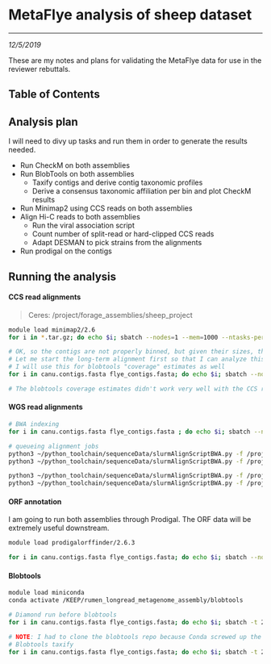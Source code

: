 # MetaFlye analysis of sheep dataset
---
*12/5/2019*

These are my notes and plans for validating the MetaFlye data for use in the reviewer rebuttals.

## Table of Contents


## Analysis plan

I will need to divy up tasks and run them in order to generate the results needed.

* Run CheckM on both assemblies
* Run BlobTools on both assemblies
	* Taxify contigs and derive contig taxonomic profiles
	* Derive a consensus taxonomic affiliation per bin and plot CheckM results
* Run Minimap2 using CCS reads on both assemblies
* Align Hi-C reads to both assemblies
	* Run the viral association script
	* Count number of split-read or hard-clipped CCS reads
	* Adapt DESMAN to pick strains from the alignments
* Run prodigal on the contigs


## Running the analysis

#### CCS read alignments

> Ceres: /project/forage_assemblies/sheep_project

```bash
module load minimap2/2.6
for i in *.tar.gz; do echo $i; sbatch --nodes=1 --mem=1000 --ntasks-per-node=1 -p msn --wrap="tar -xvf $i"; done

# OK, so the contigs are not properly binned, but given their sizes, this is probably OK.
# Let me start the long-term alignment first so that I can analyze this next week
# I will use this for blobtools "coverage" estimates as well
for i in canu.contigs.fasta flye_contigs.fasta; do echo $i; sbatch --nodes=1 --mem=30000 --ntasks-per-node=3 -p msn --wrap="minimap2 -x map-pb $i /project/rumen_longread_metagenome_assembly/sheep_poop/sheep_poop_CCS.fastq.gz > $i.ccs.paf"; done

# The blobtools coverage estimates didn't work very well with the CCS reads in sam format. Maybe I can resolve this with scripting?
```

#### WGS read alignments

```bash
# BWA indexing
for i in canu.contigs.fasta flye_contigs.fasta ; do echo $i; sbatch --nodes=1 --mem=15000 --ntasks-per-node=1 -p msn -q msn --wrap="module load bwa; bwa index $i"; done

# queueing alignment jobs
python3 ~/python_toolchain/sequenceData/slurmAlignScriptBWA.py -f /project/forage_assemblies/sheep_project/flye_contigs.fasta -t /project/rumen_longread_metagenome_assembly/sheep_poop/hic_links.tab -b flye_hic -p short -q memlimit -m
python3 ~/python_toolchain/sequenceData/slurmAlignScriptBWA.py -f /project/forage_assemblies/sheep_project/flye_contigs.fasta -t /project/rumen_longread_metagenome_assembly/sheep_poop/wgs_reads.tab -b flye_wgs -p short -q memlimit -m

python3 ~/python_toolchain/sequenceData/slurmAlignScriptBWA.py -f /project/forage_assemblies/sheep_project/canu.contigs.fasta -t /project/rumen_longread_metagenome_assembly/sheep_poop/hic_links.tab -b canu_hic -p short -q memlimit -m
python3 ~/python_toolchain/sequenceData/slurmAlignScriptBWA.py -f /project/forage_assemblies/sheep_project/canu.contigs.fasta -t /project/rumen_longread_metagenome_assembly/sheep_poop/wgs_reads.tab -b canu_wgs -p short -q memlimit -m
```

#### ORF annotation

I am going to run both assemblies through Prodigal. The ORF data will be extremely useful downstream.

```bash
module load prodigalorffinder/2.6.3

for i in canu.contigs.fasta flye_contigs.fasta; do echo $i; sbatch --nodes=1 --mem=100000 --ntasks-per-node=2 -p msn --wrap="prodigal -a $i.prod.prottrans -c -d $i.prod.genenuc -f gff -i $i -o $i.prod.out -p meta"; done
```

#### Blobtools

```bash
module load miniconda
conda activate /KEEP/rumen_longread_metagenome_assembly/blobtools

# Diamond run before blobtools
for i in canu.contigs.fasta flye_contigs.fasta; do echo $i; sbatch -t 2-0 -p msn -q msn --nodes=1 --ntasks-per-node=30 --mem=100000 --wrap="diamond blastx --query $i --db /project/rumen_longread_metagenome_assembly/assemblies/protists/uniprot_ref_proteomes.diamond.dmnd --threads 29 --outfmt 6 --sensitive --max-target-seqs 1 --evalue 1e-25 -o $i.diamondout.tsv"; done

# NOTE: I had to clone the blobtools repo because Conda screwed up the libraries for the program
# Blobtools taxify
for i in canu.contigs.fasta flye_contigs.fasta; do echo $i; sbatch -t 2-0 --nodes=1 --mem=20000 --ntasks-per-node=3 -p msn -q msn --wrap="./blobtools/blobtools taxify -f $i.diamondout.tsv -m /project/rumen_longread_metagenome_assembly/assemblies/protists/uniprot_ref_proteomes.taxids -s 0 -t 2 -o ${i}_unip"; done
```